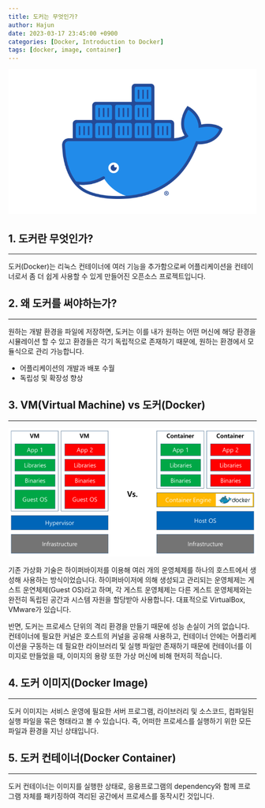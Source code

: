 ```yaml
---
title: 도커는 무엇인가?
author: Hajun
date: 2023-03-17 23:45:00 +0900
categories: [Docker, Introduction to Docker]
tags: [docker, image, container]
---
```


![datatype](../../../image/docker.png)

## 1. 도커란 무엇인가?
- - -
도커(Docker)는 리눅스 컨테이너에 여러 기능을 추가함으로써 어플리케이션을 컨테이너로서 좀 더 쉽게 사용할 수 있게 만들어진 오픈소스 프로젝트입니다.

## 2. 왜 도커를 써야하는가?
- - - 
원하는 개발 환경을 파일에 저장하면, 도커는 이를 내가 원하는 어떤 머신에 해당 환경을 시뮬레이션 할 수 있고 환경들은 각기 독립적으로 존재하기 때문에, 원하는 환경에서 모듈식으로 관리 가능합니다.
  * 어플리케이션의 개발과 배포 수월
  * 독립성 및 확장성 향상 

## 3. VM(Virtual Machine) vs 도커(Docker)
- - -
![datatype](../../../image/docker_VM.png)

기존 가상화 기술은 하이퍼바이저를 이용해 여러 개의 운영체제를 하나의 호스트에서 생성해 사용하는 방식이었습니다. 하이퍼바이저에 의해 생성되고 관리되는 운영체제는 게스트 운연체제(Guest OS)라고 하며, 각 게스트 운영체제는 다른 게스트 운영체제와는 완전히 독립된 공간과 시스템 자원을 할당받아 사용합니다. 대표적으로 VirtualBox, VMware가 있습니다. 

반면, 도커는 프로세스 단위의 격리 환경을 만들기 때문에 성능 손실이 거의 없습니다. 컨테이너에 필요한 커널은 호스트의 커널을 공유해 사용하고, 컨테이너 안에는 어플리케이션을 구동하는 데 필요한 라이브러리 및 실행 파일만 존재하기 때문에 컨테이너를 이미지로 만들었을 때, 이미지의 용량 또한 가상 머신에 비해 현저히 적습니다. 


## 4. 도커 이미지(Docker Image)
- - -
도커 이미지는 서비스 운영에 필요한 서버 프로그램, 라이브러리 및 소스코드, 컴파일된 실행 파일을 묶은 형태라고 볼 수 있습니다. 즉, 어떠한 프로세스를 실행하기 위한 모든 파일과 환경을 지닌 상태입니다.

## 5. 도커 컨테이너(Docker Container)
- - - 
도커 컨테이너는 이미지를 실행한 상태로, 응용프로그램의 dependency와 함께 프로그램 자체를 패키징하여 격리된 공간에서 프로세스를 동작시킨 것입니다.


